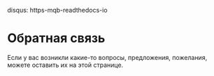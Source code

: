 disqus: https-mqb-readthedocs-io
# Обратная связь
Если у вас возникли какие-то вопросы, предложения, пожелания, можете оставить их на этой странице.
